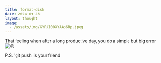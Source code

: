 ```yaml
---
title: format-disk
date: 2024-09-25
layout: thought
image:
  - /assets/img/GYRkI00XYAAp6Rp.jpeg
---
```

That feeling when after a long productive day, you do a simple but big error ![😖](https://abs-0.twimg.com/emoji/v2/svg/1f616.svg "Confounded face")

P.S. 'git push' is your friend